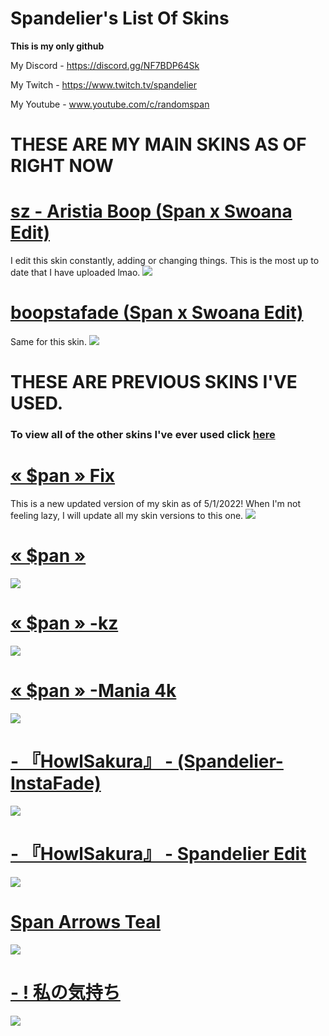 # Spandelier's List Of Skins
**This is my only github**

My Discord - https://discord.gg/NF7BDP64Sk

My Twitch - https://www.twitch.tv/spandelier

My Youtube - www.youtube.com/c/randomspan

# THESE ARE MY MAIN SKINS AS OF RIGHT NOW

# [sz - Aristia Boop (Span x Swoana Edit)](https://drive.google.com/file/d/1xl0zQ7OMqAuLNYfq_MHO2t3jNQvTsYqo/view?usp=sharing)
I edit this skin constantly, adding or changing things. This is the most up to date that I have uploaded lmao.
![](https://cdn.discordapp.com/attachments/780410261239627807/1165398041449218161/screenshot635.png)

# [boopstafade (Span x Swoana Edit)](https://drive.google.com/file/d/1E8bRTQhvNPxPXK5l-j6wPb2kdvM9CfLb/view?usp=sharing)
Same for this skin.
![](https://cdn.discordapp.com/attachments/780410261239627807/1165401149726269450/screenshot636.png)

# THESE ARE PREVIOUS SKINS I'VE USED.
### To view all of the other skins I've ever used click [here](https://drive.google.com/drive/folders/1vDGL_OhKfyZKJ4vDmcqbxEOmN4SfeSjm?usp=share_link)

# [« $pan » Fix](https://drive.google.com/drive/u/1/folders/1vDGL_OhKfyZKJ4vDmcqbxEOmN4SfeSjm)
This is a new updated version of my skin as of 5/1/2022! When I'm not feeling lazy, I will update all my skin versions to this one. 
![](https://cdn.discordapp.com/attachments/780410261239627807/970382961805500436/screenshot187.png)

# [« $pan »](https://www.reddit.com/r/OsuSkins/comments/pa7437/pan_169_std_only_fully_animated/)
![](https://cdn.discordapp.com/attachments/780410261239627807/914254661685481492/pan_Gameplay.png)

# [« $pan » -kz](https://www.reddit.com/r/OsuSkins/comments/pa7437/pan_169_std_only_fully_animated/)
![](https://cdn.discordapp.com/attachments/780410261239627807/914254697899118642/pan_-kz_Gameplay.png)

# [« $pan » -Mania 4k](https://drive.google.com/file/d/1_p5Xwrp9Qb4NEHvl_qly-0JR78z81-2b/view?usp=share_link)
![](https://cdn.discordapp.com/attachments/780410261239627807/919228878805958726/screenshot114.png)

# [- 『HowlSakura』 - (Spandelier-InstaFade)](https://drive.google.com/file/d/1PUsfwx0JH6bNixwBUSZ5DPLWkCBStw3Q/view?usp=sharing)
![](https://cdn.discordapp.com/attachments/780410261239627807/1090766814365110272/screenshot546.png)

# [- 『HowlSakura』 - Spandelier Edit](https://drive.google.com/file/d/1r7YLCnQ4RAHyLULyd6JFxA5CX0n9Dxiz/view?usp=share_link)
![](https://cdn.discordapp.com/attachments/780410261239627807/1052134560948813835/screenshot470.png)

# [Span Arrows Teal](https://drive.google.com/file/d/1igy5DKk4LmEy5vk7mE8Fb946uJcq7Pch/view?usp=share_link)
![](https://cdn.discordapp.com/attachments/780410261239627807/914283015658668092/Mania_Skin.png)

# [- ! 私の気持ち](https://drive.google.com/file/d/1g-Qx8xvNDyK73AjTrTkKtxCNQN1N0HJr/view)
![](https://cdn.discordapp.com/attachments/780410261239627807/914263168254107678/GamePlay.png)
